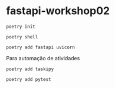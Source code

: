 # fastapi-workshop02

```
poetry init
```

```
poetry shell
```

```
poetry add fastapi uvicorn
```

Para automação de atividades
```
poetry add taskipy
```

```
poetry add pytest
```
